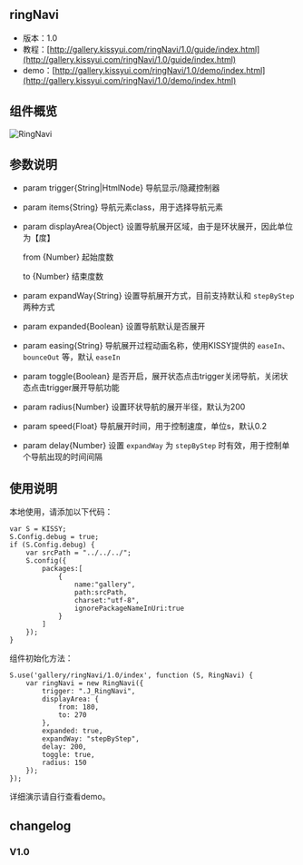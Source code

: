 ## ringNavi

* 版本：1.0
* 教程：[http://gallery.kissyui.com/ringNavi/1.0/guide/index.html](http://gallery.kissyui.com/ringNavi/1.0/guide/index.html)
* demo：[http://gallery.kissyui.com/ringNavi/1.0/demo/index.html](http://gallery.kissyui.com/ringNavi/1.0/demo/index.html)

## 组件概览
![RingNavi](http://)

## 参数说明

* param trigger{String|HtmlNode} 导航显示/隐藏控制器
* param items{String} 导航元素class，用于选择导航元素
* param displayArea{Object} 设置导航展开区域，由于是环状展开，因此单位为【度】
  
  from {Number} 起始度数
  
  to {Number} 结束度数
* param expandWay{String} 设置导航展开方式，目前支持默认和 `stepByStep` 两种方式
* param expanded{Boolean} 设置导航默认是否展开
* param easing{String} 导航展开过程动画名称，使用KISSY提供的 `easeIn`、`bounceOut` 等，默认 `easeIn`
* param toggle{Boolean} 是否开启，展开状态点击trigger关闭导航，关闭状态点击trigger展开导航功能
* param radius{Number} 设置环状导航的展开半径，默认为200
* param speed{Float} 导航展开时间，用于控制速度，单位s，默认0.2
* param delay{Number} 设置 `expandWay` 为 `stepByStep` 时有效，用于控制单个导航出现的时间间隔

## 使用说明
本地使用，请添加以下代码：

```
var S = KISSY;
S.Config.debug = true;
if (S.Config.debug) {
    var srcPath = "../../../";
    S.config({
        packages:[
            {
                name:"gallery",
                path:srcPath,
                charset:"utf-8",
                ignorePackageNameInUri:true
            }
        ]
    });
}
```

组件初始化方法：

```
S.use('gallery/ringNavi/1.0/index', function (S, RingNavi) {
	var ringNavi = new RingNavi({
		trigger: ".J_RingNavi",
		displayArea: {
			from: 180,
			to: 270
		},
		expanded: true,
		expandWay: "stepByStep",
		delay: 200,
		toggle: true,
		radius: 150
	});
});
```
详细演示请自行查看demo。

## changelog

### V1.0


